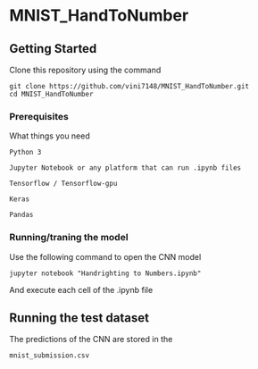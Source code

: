 # MNIST_HandToNumber



## Getting Started

Clone this repository using the command
```
git clone https://github.com/vini7148/MNIST_HandToNumber.git
cd MNIST_HandToNumber
```

### Prerequisites

What things you need

```
Python 3
```
```
Jupyter Notebook or any platform that can run .ipynb files
```
```
Tensorflow / Tensorflow-gpu
```
```
Keras
```
```
Pandas
```

### Running/traning the model

Use the following command to open the CNN model

```
jupyter notebook "Handrighting to Numbers.ipynb"
```

And execute each cell of the .ipynb file

## Running the test dataset

The predictions of the CNN are stored in the 
```
mnist_submission.csv
```
